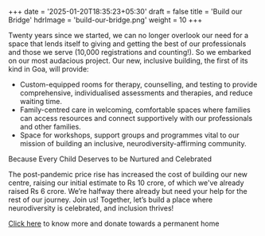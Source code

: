 +++
date = '2025-01-20T18:35:23+05:30'
draft = false
title = 'Build our Bridge'
hdrImage = 'build-our-bridge.png'
weight = 10
+++

Twenty years since we started, we can no longer overlook our need for a space that lends itself to giving and getting the best of our professionals and those we serve (10,000 registrations and counting!). So we embarked on our most audacious project. Our new, inclusive building, the first of its kind in Goa, will provide:

<!--more-->

- Custom-equipped rooms for therapy, counselling, and testing to provide comprehensive, individualised assessments and therapies, and reduce waiting time.
- Family-centred care in welcoming, comfortable spaces where families can access resources and connect supportively with our professionals and other families.
- Space for workshops, support groups and programmes vital to our mission of building an inclusive, neurodiversity-affirming community.

Because Every Child Deserves to be Nurtured and Celebrated

The post-pandemic price rise has increased the cost of building our new centre, raising our initial estimate to Rs 10 crore, of which we've already raised Rs 6 crore. We’re halfway there already but need your help for the rest of our journey. Join us! Together, let’s build a place where neurodiversity is celebrated, and inclusion thrives!

[Click here](/donate/brick) to know more and donate towards a permanent home
